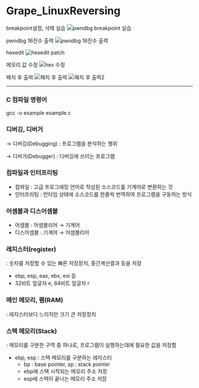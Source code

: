 # Grape_LinuxReversing

breakpoint설정, 삭제 실습
![pwndbg breakpoint 실습](https://github.com/Sixlord/Grape_LinuxReversing/assets/157137422/6829f140-c9e1-4474-a61f-2617f164cb05)

pwndbg 16진수 출력
![pwndbg 16진수 출력](https://github.com/Sixlord/Grape_LinuxReversing/assets/157137422/f1559ece-3bbd-4fa9-b19f-a035aa1297e2)


hexedit
![hexedit patch](https://github.com/Sixlord/Grape_LinuxReversing/assets/157137422/31db70f2-18b2-4a81-9727-7f2169814e61)


메모리 값 수정
![hex 수정](https://github.com/Sixlord/Grape_LinuxReversing/assets/157137422/62903fcb-a593-4c2c-a4c0-fb0c6810a002)

패치 후 출력
![패치 후 출력](https://github.com/Sixlord/Grape_LinuxReversing/assets/157137422/1ab25636-e98e-4cc0-957c-020b07650ef5)
![패치 후 출력2](https://github.com/Sixlord/Grape_LinuxReversing/assets/157137422/49547426-b593-4f06-adc7-e4c170419021)


------------------------------------------------------------------------------------------------

### C 컴파일 명령어

gcc -o example example.c

### 디버깅, 디버거

→ 디버깅(Debugging) : 프로그램을 분석하는 행위

→ 디버거(Debugger) : 디버깅에 쓰이는 프로그램

### 컴파일과 인터프리팅

- 컴파일 : 고급 프로그래밍 언어로 작성된 소스코드를 기계어로 변환하는 것
- 인터프리팅 : 런타임 상태에 소스코드를 한줄씩 번역하여 프로그램을 구동하는 방식

### 어셈블과 디스어셈블

- 어셈블 : 어셈블리어 → 기계어
- 디스어셈블 : 기계어 → 어셈블리어

### 레지스터(register)

: 숫자를 저장할 수 있는 빠른 저장장치, 중간계산결과 등을 저장

- ebp, esp, eax, ebx, esi 등
- 32비트 앞글자 e, 64비트 앞글자 r

### 메인 메모리, 램(RAM)

: 레지스터보다 느리지만 크기 큰 저장장치

### 스택 메모리(Stack)

: 메모리를 구분한 구역 중 하나로, 프로그램이 실행하는데에 필요한 값을 저장함

- ebp, esp : 스택 메모리를 구분하는 레지스터
    - bp : base pointer, sp : stack pointer
    - ebp에 스택 시작되는 메모리 주소 저장
    - esp에 스택이 끝나는 메모리 주소 저장
